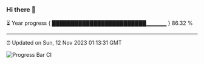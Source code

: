 ### Hi there 👋

⏳ Year progress { █████████████████████████▁▁▁▁▁ } 86.32 %

---

⏰ Updated on Sun, 12 Nov 2023 01:13:31 GMT

![Progress Bar CI](https://github.com/liununu/liununu/workflows/Progress%20Bar%20CI/badge.svg)
